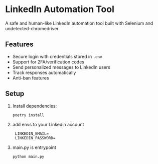 # LinkedIn Automation Tool

A safe and human-like LinkedIn automation tool built with Selenium and undetected-chromedriver.

## Features

- Secure login with credentials stored in `.env`
- Support for 2FA/verification codes
- Send personalized messages to LinkedIn users
- Track responses automatically
- Anti-ban features

## Setup

1. Install dependencies:
   ```bash
   poetry install
   
2. add envs to your Linkedin account 
   ```
    LINKEDIN_EMAIL=
    LINKEDIN_PASSWORD=
   
3. main.py is entrypoint
    ```
   python main.py
   ```
